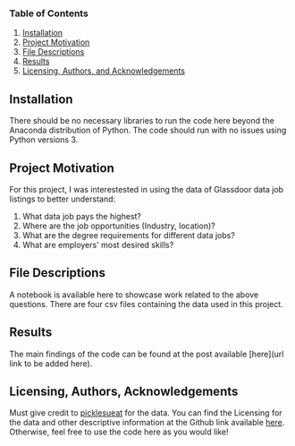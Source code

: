 ### Table of Contents

1. [Installation](#installation)
2. [Project Motivation](#motivation)
3. [File Descriptions](#files)
4. [Results](#results)
5. [Licensing, Authors, and Acknowledgements](#licensing)

## Installation <a name="installation"></a>

There should be no necessary libraries to run the code here beyond the Anaconda distribution of Python.  The code should run with no issues using Python versions 3.

## Project Motivation<a name="motivation"></a>

For this project, I was interestested in using the data of Glassdoor data job listings to better understand:

1. What data job pays the highest?
2. Where are the job opportunities (Industry, location)?
3. What are the degree requirements for different data jobs?
4. What are employers' most desired skills?

## File Descriptions <a name="files"></a>

A notebook is available here to showcase work related to the above questions. 
There are four csv files containing the data used in this project.

## Results <a name="results"></a>

The main findings of the code can be found at the post available [here](url link to be added here).

## Licensing, Authors, Acknowledgements<a name="licensing"></a>

Must give credit to [picklesueat](https://github.com/picklesueat/data_jobs_data) for the data. You can find the Licensing for the data and other descriptive information at the Github link available [here](https://github.com/picklesueat/data_jobs_data). Otherwise, feel free to use the code here as you would like! 
